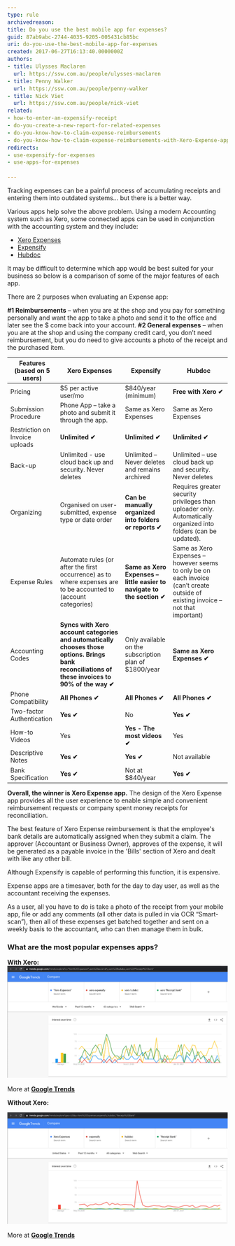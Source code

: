 ```yaml
---
type: rule
archivedreason: 
title: Do you use the best mobile app for expenses?
guid: 87ab9abc-2744-4035-9205-005431cb85bc
uri: do-you-use-the-best-mobile-app-for-expenses
created: 2017-06-27T16:13:40.0000000Z
authors:
- title: Ulysses Maclaren
  url: https://ssw.com.au/people/ulysses-maclaren
- title: Penny Walker
  url: https://ssw.com.au/people/penny-walker
- title: Nick Viet
  url: https://ssw.com.au/people/nick-viet
related: 
- how-to-enter-an-expensify-receipt
- do-you-create-a-new-report-for-related-expenses
- do-you-know-how-to-claim-expense-reimbursements
- do-you-know-how-to-claim-expense-reimbursements-with-Xero-Expense-app
redirects:
- use-expensify-for-expenses
- use-apps-for-expenses

---
```


Tracking expenses can be a painful process of accumulating receipts and entering them into outdated systems… but there is a better way.   

Various apps help solve the above problem. Using a modern Accounting system such as Xero, some connected apps can be used in conjunction with the accounting system and they include:

* [Xero Expenses](https://apps.apple.com/au/app/xero-expenses/id1106018845)
* [Expensify](https://www.expensify.com/)
* [Hubdoc](https://www.hubdoc.com/)

It may be difficult to determine which app would be best suited for your business so below is a comparison of some of the major features of each app.

<!--endintro-->

There are 2 purposes when evaluating an Expense app:

**#1 Reimbursements** – when you are at the shop and you pay for something personally and want the app to take a photo and send it to the office and later see the $ come back into your account.
**#2 General expenses** – when you are at the shop and using the company credit card, you don’t need reimbursement, but you do need to give accounts a photo of the receipt and the purchased item.

| Features (based on 5 users) | Xero Expenses | Expensify | Hubdoc |
| --- | --- | --- | --- |
| Pricing | $5 per active user/mo | $840/year (minimum) | **Free with Xero ✔**  |
| Submission Procedure | Phone App – take a photo and submit it through the app. | Same as Xero Expenses | Same as Xero Expenses  |
| Restriction on Invoice uploads  |  **Unlimited ✔**  | **Unlimited ✔**  | **Unlimited ✔**  |
| Back-up | Unlimited - use cloud back up and security. Never deletes | Unlimited – Never deletes and remains archived | Unlimited – use cloud back up and security. Never deletes  | 
| Organizing | Organised on user-submitted, expense type or date order | **Can be manually organized into folders or reports ✔**  | Requires greater security privileges than uploader only. Automatically organized into folders (can be updated).  |
| Expense Rules | Automate rules (or after the first occurrence) as to where expenses are to be accounted to (account categories) | **Same as Xero Expenses – little easier to navigate to the section ✔**  | Same as Xero Expenses – however seems to only be on each invoice (can’t create outside of existing invoice – not that important) |   
| Accounting Codes |  **Syncs with Xero account categories and automatically chooses those options. Brings bank reconciliations of these invoices to 90% of the way ✔**  | Only available on the subscription plan of $1800/year | **Same as Xero Expenses ✔**  |   
| Phone Compatibility |  **All Phones ✔**  | **All Phones ✔**  | **All Phones ✔**  |
| Two-factor Authentication |  **Yes ✔**  | No | **Yes ✔**  |
| How-to Videos | Yes | **Yes - The most videos ✔**  | Yes | 
| Descriptive Notes |  **Yes ✔**  |   **Yes ✔**  | Not available | 
| Bank Specification |  **Yes ✔**  | Not at $840/year |  **Yes ✔**  | 

**Overall, the winner is Xero Expense app.** The design of the Xero Expense app provides all the user experience to enable simple and convenient reimbursement requests or company spent money receipts for reconciliation. 

The best feature of Xero Expense reimbursement is that the employee's bank details are automatically assigned when they submit a claim. The approver (Accountant or Business Owner), approves of the expense, it will be generated as a payable invoice in the 'Bills' section of Xero and dealt with like any other bill.

Although Expensify is capable of performing this function, it is expensive.

Expense apps are a timesaver, both for the day to day user, as well as the accountant receiving the expenses.

As a user, all you have to do is take a photo of the receipt from your mobile app, file or add any comments (all other data is pulled in via OCR “Smart-scan”), then all of these expenses get batched together and sent on a weekly basis to the accountant, who can then manage them in bulk.

### What are the most popular expenses apps?

**With Xero:** 
![Figure: Google Trends (May 2021) show that Hubdoc and Receipt Bank are the most popular apps](google-trends-with-xero.jpg)

More at **[Google Trends](https://trends.google.com/trends/explore?q=%22Xero%20Expenses%22%2cxero%20expensify%2cxero%20hubdoc%2cxero%20%22Receipt%20Bank%22)**

**Without Xero:**

![Figure: Google Trends (May 2021) show Expensify as the most popular](google-trends-without-xero.jpg)

More at **[Google Trends](https://trends.google.com/trends/explore?geo=US&q=Xero%20Expenses%2cexpensify%2chubdoc%2c%22Receipt%20Bank%22)**


